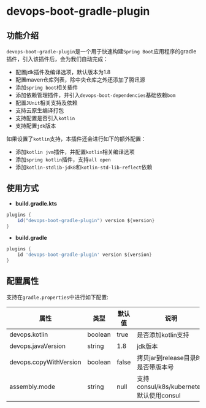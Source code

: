 # devops-boot-gradle-plugin

## 功能介绍

`devops-boot-gradle-plugin`是一个用于快速构建`Spring Boot`应用程序的gradle插件，引入该插件后，会为我们自动完成：

- 配置jdk插件及编译选项，默认版本为1.8
- 配置maven仓库列表，除中央仓库之外还添加了腾讯源
- 添加`spring boot`相关插件
- 添加依赖管理插件，并引入`devops-boot-dependencies`基础依赖`bom`
- 配置`JUnit`相关支持及依赖
- 支持云原生编译打包
- 支持配置是否引入`kotlin`
- 支持配置`jdk`版本

如果设置了`kotlin`支持，本插件还会进行如下的额外配置：

- 添加`kotlin jvm`插件，并配置`kotlin`相关编译选项
- 添加`spring kotlin`插件，支持`all open`
- 添加`kotlin-stdlib-jdk8`和`kotlin-std-lib-reflect`依赖


## 使用方式

- **build.gradle.kts**

```groovy
plugins {
    id("devops-boot-gradle-plugin") version ${version}
}
```

- **build.gradle**

```groovy
plugins {
    id 'devops-boot-gradle-plugin' version ${version}
}
```

## 配置属性

支持在`gradle.properties`中进行如下配置:

| 属性               | 类型    | 默认值 | 说明               |
| ------------------ | ------- | ------ | ------------------ |
| devops.kotlin      | boolean | true   | 是否添加kotlin支持 |
| devops.javaVersion | string  | 1.8    | jdk版本            |
| devops.copyWithVersion | boolean  | false    | 拷贝jar到release目录时是否带版本号           |
| assembly.mode      | string  | null   | 支持consul/k8s/kubernetes,默认使用consul  |

